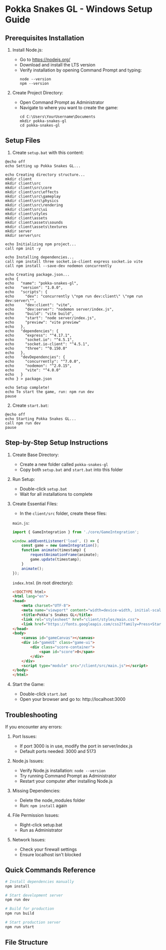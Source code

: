 # Pokka Snakes GL - Windows Setup Guide

## Prerequisites Installation
1. Install Node.js:
   - Go to https://nodejs.org/
   - Download and install the LTS version
   - Verify installation by opening Command Prompt and typing:
     ```
     node --version
     npm --version
     ```

2. Create Project Directory:
   - Open Command Prompt as Administrator
   - Navigate to where you want to create the game:
     ```
     cd C:\Users\YourUsername\Documents
     mkdir pokka-snakes-gl
     cd pokka-snakes-gl
     ```

## Setup Files
1. Create `setup.bat` with this content:
```batch
@echo off
echo Setting up Pokka Snakes GL...

echo Creating directory structure...
mkdir client
mkdir client\src
mkdir client\src\core
mkdir client\src\effects
mkdir client\src\gameplay
mkdir client\src\physics
mkdir client\src\rendering
mkdir client\src\ui
mkdir client\styles
mkdir client\assets
mkdir client\assets\sounds
mkdir client\assets\textures
mkdir server
mkdir server\src

echo Initializing npm project...
call npm init -y

echo Installing dependencies...
call npm install three socket.io-client express socket.io vite
call npm install --save-dev nodemon concurrently

echo Creating package.json...
echo {
echo   "name": "pokka-snakes-gl",
echo   "version": "1.0.0",
echo   "scripts": {
echo     "dev": "concurrently \"npm run dev:client\" \"npm run dev:server\"",
echo     "dev:client": "vite",
echo     "dev:server": "nodemon server/index.js",
echo     "build": "vite build",
echo     "start": "node server/index.js",
echo     "preview": "vite preview"
echo   },
echo   "dependencies": {
echo     "express": "^4.17.1",
echo     "socket.io": "^4.5.1",
echo     "socket.io-client": "^4.5.1",
echo     "three": "^0.150.0"
echo   },
echo   "devDependencies": {
echo     "concurrently": "^7.0.0",
echo     "nodemon": "^2.0.15",
echo     "vite": "^4.0.0"
echo   }
echo } > package.json

echo Setup complete!
echo To start the game, run: npm run dev
pause
```

2. Create `start.bat`:
```batch
@echo off
echo Starting Pokka Snakes GL...
call npm run dev
pause
```

## Step-by-Step Setup Instructions

1. Create Base Directory:
   - Create a new folder called `pokka-snakes-gl`
   - Copy both `setup.bat` and `start.bat` into this folder

2. Run Setup:
   - Double-click `setup.bat`
   - Wait for all installations to complete

3. Create Essential Files:
   - In the `client/src` folder, create these files:

   `main.js`:
   ```javascript
   import { GameIntegration } from './core/GameIntegration';

   window.addEventListener('load', () => {
       const game = new GameIntegration();
       function animate(timestamp) {
           requestAnimationFrame(animate);
           game.update(timestamp);
       }
       animate();
   });
   ```

   `index.html` (in root directory):
   ```html
   <!DOCTYPE html>
   <html lang="en">
   <head>
       <meta charset="UTF-8">
       <meta name="viewport" content="width=device-width, initial-scale=1.0">
       <title>Pokka's Snakes GL</title>
       <link rel="stylesheet" href="client/styles/main.css">
       <link href="https://fonts.googleapis.com/css2?family=Press+Start+2P&display=swap" rel="stylesheet">
   </head>
   <body>
       <canvas id="gameCanvas"></canvas>
       <div id="gameUI" class="game-ui">
           <div class="score-container">
               <span id="score">0</span>
           </div>
       </div>
       <script type="module" src="/client/src/main.js"></script>
   </body>
   </html>
   ```

4. Start the Game:
   - Double-click `start.bat`
   - Open your browser and go to: http://localhost:3000

## Troubleshooting

If you encounter any errors:

1. Port Issues:
   - If port 3000 is in use, modify the port in server/index.js
   - Default ports needed: 3000 and 5173

2. Node.js Issues:
   - Verify Node.js installation: `node --version`
   - Try running Command Prompt as Administrator
   - Restart your computer after installing Node.js

3. Missing Dependencies:
   - Delete the node_modules folder
   - Run: `npm install` again

4. File Permission Issues:
   - Right-click setup.bat
   - Run as Administrator

5. Network Issues:
   - Check your firewall settings
   - Ensure localhost isn't blocked

## Quick Commands Reference

```bash
# Install dependencies manually
npm install

# Start development server
npm run dev

# Build for production
npm run build

# Start production server
npm run start
```

## File Structure